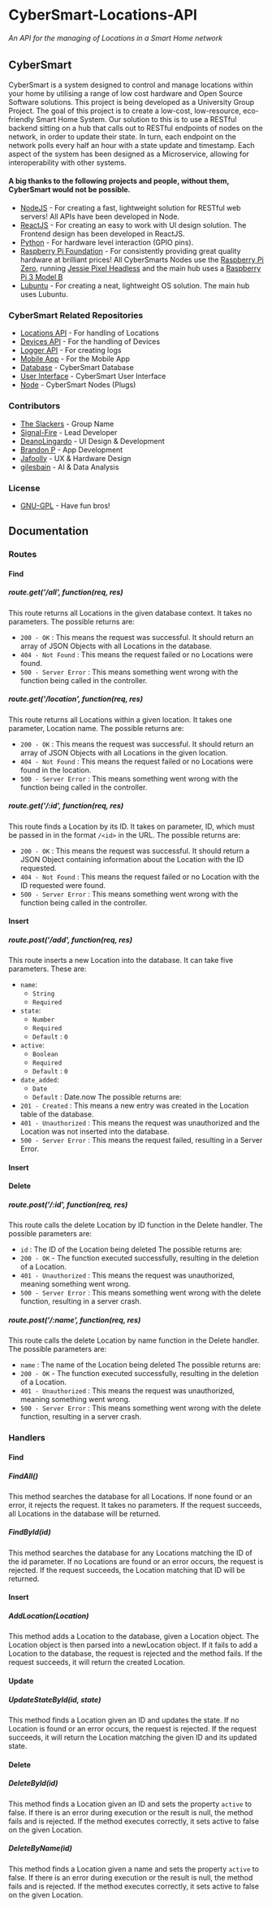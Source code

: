 # CyberSmart-Locations-API
###### An API for the managing of Locations in a Smart Home network

## CyberSmart
CyberSmart is a system designed to control and manage locations within your home by utilising a range of low cost hardware and Open Source Software solutions. This project is being developed as a University Group Project. The goal of this project is to create a low-cost, low-resource, eco-friendly Smart Home System. Our solution to this is to use a RESTful backend sitting on a hub that calls out to RESTful endpoints of nodes on the network, in order to update their state. In turn, each endpoint on the network polls every half an hour with a state update and timestamp. Each aspect of the system has been designed as a Microservice, allowing for interoperability with other systems.

#### A big thanks to the following projects and people, without them, CyberSmart would not be possible.
* [NodeJS](https://nodejs.org/en/) - For creating a fast, lightweight solution for RESTful web servers! All APIs have been developed in Node. 
* [ReactJS](https://reactjs.org/) - For creating an easy to work with UI design solution. The Frontend design has been developed in ReactJS.
* [Python](https://www.python.org/) - For hardware level interaction (GPIO pins).
* [Raspberry Pi Foundation](https://www.raspberrypi.org/about/) - For consistently providing great quality hardware at brilliant prices! All CyberSmarts Nodes use the [Raspberry Pi Zero](https://www.raspberrypi.org/products/raspberry-pi-zero/), running [Jessie Pixel Headless](https://www.raspberrypi.org/blog/introducing-pixel/) and the main hub uses a [Raspberry Pi 3 Model B](https://www.raspberrypi.org/products/raspberry-pi-3-model-b/)
* [Lubuntu](https://lubuntu.net/) - For creating a neat, lightweight OS solution. The main hub uses Lubuntu.

### CyberSmart Related Repositories
* [Locations API](https://github.com/UniversityGroup/CyberSmart-Locations-API) - For handling of Locations
* [Devices API](https://github.com/UniversityGroup/CyberSmart-Devices-API) - For the handling of Devices
* [Logger API](https://github.com/UniversityGroup/CyberSmart-Logger-API) - For creating logs
* [Mobile App](https://github.com/UniversityGroup/CyberSmart-Mobile-App) - For the Mobile App
* [Database](https://github.com/UniversityGroup/CyberSmart-DB) - CyberSmart Database
* [User Interface](https://github.com/UniversityGroup/CyberSmart-React-UI) - CyberSmart User Interface 
* [Node](https://github.com/UniversityGroup/CyberSmart-Node) - CyberSmart Nodes (Plugs)

### Contributors
* [The Slackers](https://github.com/UniversityGroup) - Group Name
* [Signal-Fire](https://www.github.com/Signal-Fire) - Lead Developer
* [DeanoLingardo](https://github.com/DeanoLingardo) - UI Design & Development
* [Brandon P](https://github.com/brandonjamesparkinson) - App Development
* [Jafoolly](https://github.com/Jafoolly) - UX & Hardware Design
* [gilesbain](https://github.com/gilesbain) - AI & Data Analysis

### License
* [GNU-GPL](https://www.gnu.org/licenses/gpl-3.0.en.html) - Have fun bros!

## Documentation
### Routes
#### Find
##### route.get('/all', function(req, res)
This route returns all Locations in the given database context. It takes no parameters. 
The possible returns are:
* `200 - OK` : This means the request was successful. It should return an array of JSON Objects with all Locations in the database. 
* `404 - Not Found` : This means the request failed or no Locations were found.
* `500 - Server Error` : This means something went wrong with the function being called in the controller.

##### route.get('/location', function(req, res)
This route returns all Locations within a given location. It takes one parameter, Location name. 
The possible returns are:
* `200 - OK` : This means the request was successful. It should return an array of JSON Objects with all Locations in the given location.
* `404 - Not Found` : This means the request failed or no Locations were found in the location.
* `500 - Server Error` : This means something went wrong with the function being called in the controller.

##### route.get('/:id', function(req, res) 
This route finds a Location by its ID. It takes on parameter, ID, which must be passed in in the format `/<id>` in the URL.
The possible returns are:
* `200 - OK` : This means the request was successful. It should return a JSON Object containing information about the Location with the ID requested.
* `404 - Not Found` : This means the request failed or no Location with the ID requested were found.
* `500 - Server Error` : This means something went wrong with the function being called in the controller.

#### Insert
##### route.post('/add', function(req, res) 
This route inserts a new Location into the database. It can take five parameters. These are:
* `name`:
    - `String`
    - `Required`
* `state`:
    - `Number`
    - `Required`
    - `Default` : `0`
* `active`:
    - `Boolean`
    - `Required`
    - `Default` : `0`
* `date_added`:
    - `Date`
    - `Default` : Date.now
The possible returns are:
* `201 - Created` : This means a new entry was created in the Location table of the database.
* `401 - Unauthorized` : This means the request was unauthorized and the Location was not inserted into the database.
* `500 - Server Error` : This means the request failed, resulting in a Server Error.

#### Insert
#### Delete
##### route.post('/:id', function(req, res) 
This route calls the delete Location by ID function in the Delete handler. The possible parameters are:
* `id` : The ID of the Location being deleted
The possible returns are:
* `200 - OK` - The function executed successfully, resulting in the deletion of a Location.
* `401 - Unauthorized` : This means the request was unauthorized, meaning something went wrong.
* `500 - Server Error` : This means something went wrong with the delete function, resulting in a server crash.

##### route.post('/:name', function(req, res) 
This route calls the delete Location by name function in the Delete handler. The possible parameters are:
* `name` : The name of the Location being deleted
The possible returns are:
* `200 - OK` - The function executed successfully, resulting in the deletion of a Location.
* `401 - Unauthorized` : This means the request was unauthorized, meaning something went wrong.
* `500 - Server Error` : This means something went wrong with the delete function, resulting in a server crash.

### Handlers
#### Find
##### FindAll()
This method searches the database for all Locations. If none found or an error, it rejects the request.
It takes no parameters.
If the request succeeds, all Locations in the database will be returned.

##### FindById(id)
This method searches the database for any Locations matching the ID of the id parameter.
If no Locations are found or an error occurs, the request is rejected.
If the request succeeds, the Location matching that ID will be returned.

#### Insert
##### AddLocation(Location)
This method adds a Location to the database, given a Location object. The Location object is then parsed into a newLocation object.
If it fails to add a Location to the database, the request is rejected and the method fails.
If the request succeeds, it will return the created Location.

#### Update
##### UpdateStateById(id, state)
This method finds a Location given an ID and updates the state. If no Location is found or an error occurs, the request is rejected.
If the request succeeds, it will return the Location matching the given ID and its updated state.

#### Delete
##### DeleteById(id)
This method finds a Location given an ID and sets the property `active` to false. If there is an error during execution or the result is null, the method fails and is rejected.
If the method executes correctly, it sets active to false on the given Location.

##### DeleteByName(id)
This method finds a Location given a name and sets the property `active` to false. If there is an error during execution or the result is null, the method fails and is rejected.
If the method executes correctly, it sets active to false on the given Location.